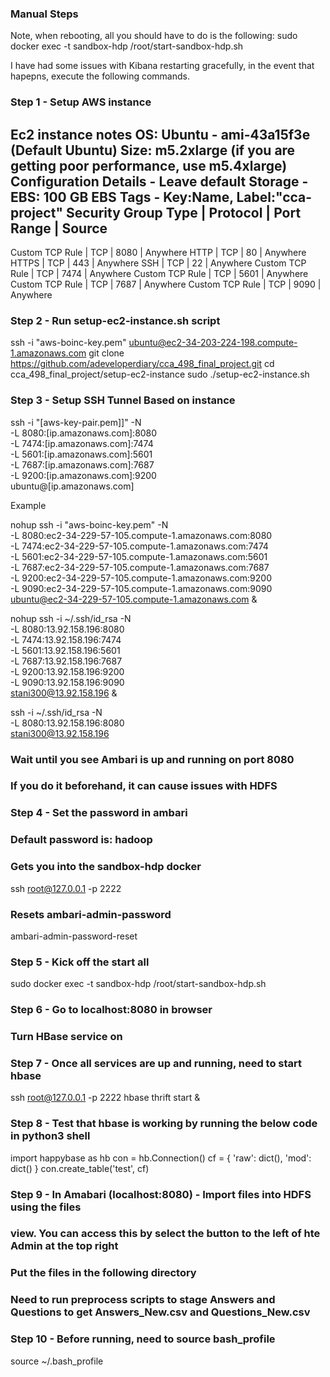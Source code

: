 ### Manual Steps

Note, when rebooting, all you should have to do is the following:
sudo docker exec -t sandbox-hdp /root/start-sandbox-hdp.sh

I have had some issues with Kibana restarting gracefully, in the event that hapepns, execute the following commands.

### Step 1 - Setup AWS instance
Ec2 instance notes
OS: Ubuntu - ami-43a15f3e (Default Ubuntu)
Size: m5.2xlarge (if you are getting poor performance, use m5.4xlarge)
Configuration Details - Leave default
Storage - EBS: 100 GB EBS
Tags - Key:Name, Label:"cca-project"
Security Group
Type            | Protocol | Port Range | Source
---------------------------------------------------
Custom TCP Rule | TCP      | 8080       | Anywhere
HTTP            | TCP      | 80         | Anywhere
HTTPS           | TCP      | 443        | Anywhere
SSH             | TCP      | 22         | Anywhere
Custom TCP Rule | TCP      | 7474       | Anywhere
Custom TCP Rule | TCP      | 5601       | Anywhere
Custom TCP Rule | TCP      | 7687       | Anywhere
Custom TCP Rule | TCP      | 9090       | Anywhere

### Step 2 - Run setup-ec2-instance.sh script
ssh -i "aws-boinc-key.pem" ubuntu@ec2-34-203-224-198.compute-1.amazonaws.com
git clone https://github.com/adeveloperdiary/cca_498_final_project.git
cd cca_498_final_project/setup-ec2-instance
sudo ./setup-ec2-instance.sh

### Step 3 - Setup SSH Tunnel Based on instance
ssh -i "[aws-key-pair.pem]]" -N \
-L 8080:[ip.amazonaws.com]:8080 \
-L 7474:[ip.amazonaws.com]:7474 \
-L 5601:[ip.amazonaws.com]:5601 \
-L 7687:[ip.amazonaws.com]:7687 \
-L 9200:[ip.amazonaws.com]:9200 \
 ubuntu@[ip.amazonaws.com]

 Example

nohup ssh -i "aws-boinc-key.pem" -N \
-L 8080:ec2-34-229-57-105.compute-1.amazonaws.com:8080 \
-L 7474:ec2-34-229-57-105.compute-1.amazonaws.com:7474 \
-L 5601:ec2-34-229-57-105.compute-1.amazonaws.com:5601 \
-L 7687:ec2-34-229-57-105.compute-1.amazonaws.com:7687 \
-L 9200:ec2-34-229-57-105.compute-1.amazonaws.com:9200 \
-L 9090:ec2-34-229-57-105.compute-1.amazonaws.com:9090 \
 ubuntu@ec2-34-229-57-105.compute-1.amazonaws.com &

 nohup ssh -i ~/.ssh/id_rsa -N \
-L 8080:13.92.158.196:8080 \
-L 7474:13.92.158.196:7474 \
-L 5601:13.92.158.196:5601 \
-L 7687:13.92.158.196:7687 \
-L 9200:13.92.158.196:9200 \
-L 9090:13.92.158.196:9090 \
 stani300@13.92.158.196 &

ssh -i ~/.ssh/id_rsa -N \
-L 8080:13.92.158.196:8080 \
 stani300@13.92.158.196

### Wait until you see Ambari is up and running on port 8080
### If you do it beforehand, it can cause issues with HDFS

### Step 4 - Set the password in ambari
### Default password is: hadoop
### Gets you into the sandbox-hdp docker
ssh root@127.0.0.1 -p 2222
### Resets ambari-admin-password
ambari-admin-password-reset

### Step 5 - Kick off the start all
sudo docker exec -t sandbox-hdp /root/start-sandbox-hdp.sh

### Step 6 - Go to localhost:8080 in browser
### Turn HBase service on

### Step 7 - Once all services are up and running, need to start hbase
ssh root@127.0.0.1 -p 2222
hbase thrift start &

### Step 8 - Test that hbase is working by running the below code in python3 shell
import happybase as hb
con = hb.Connection()
cf = {
    'raw': dict(),
    'mod': dict()
}
con.create_table('test', cf)

### Step 9 - In Amabari (localhost:8080) - Import files into HDFS using the files
### view.  You can access this by select the button to the left of hte Admin at the top right
### Put the files in the following directory
### Need to run preprocess scripts to stage Answers and Questions to get Answers_New.csv and Questions_New.csv

### Step 10 - Before running, need to source bash_profile
source ~/.bash_profile